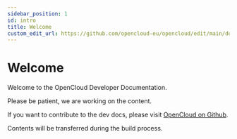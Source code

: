```yaml
---
sidebar_position: 1
id: intro
title: Welcome
custom_edit_url: https://github.com/opencloud-eu/opencloud/edit/main/docs/intro.md
---
```


# Welcome

Welcome to the OpenCloud Developer Documentation.

Please be patient, we are working on the content.

If you want to contribute to the dev docs, please visit [OpenCloud on Github](https://github.com/opencloud-eu/).

Contents will be transferred during the build process.

